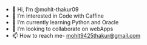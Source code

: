 - 👋 Hi, I’m @mohit-thakur09
- 👀 I’m interested in Code with Caffine
- 🌱 I’m currently learning Python and Oracle
- 💞️ I’m looking to collaborate on webApps
- 📫 How to reach me- mohit9425thakur@gmail.com

<!---
mohit-thakur09/mohit-thakur09 is a ✨ special ✨ repository because its `README.md` (this file) appears on your GitHub profile.
You can click the Preview link to take a look at your changes.
--->
